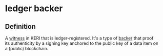 # ledger backer
## Definition
A [witness](witness) in KERI that is ledger-registered. It's a type of [backer](backer) that proof its authenticity by a signing key anchored to the public key of a data item on a (public) blockchain.
